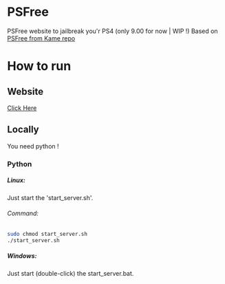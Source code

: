 # PSFree
PSFree website to jailbreak you'r PS4 (only 9.00 for now | WIP !)
Based on [PSFree from Kame repo](https://github.com/kmeps4/PSFree)

# How to run

## Website
[Click Here](https://azamibasit.github.io/PSfree/)

## Locally

You need python !

### Python
##### Linux:
Just start the 'start_server.sh'.

###### Command:
```bash
sudo chmod start_server.sh
./start_server.sh
```
##### Windows:
Just start (double-click) the start_server.bat.
